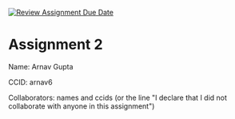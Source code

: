 [![Review Assignment Due Date](https://classroom.github.com/assets/deadline-readme-button-24ddc0f5d75046c5622901739e7c5dd533143b0c8e959d652212380cedb1ea36.svg)](https://classroom.github.com/a/q3-pAACd)
# Assignment 2

Name: Arnav Gupta

CCID: arnav6

Collaborators: names and ccids (or the line "I declare that I did not collaborate with anyone in this assignment")
